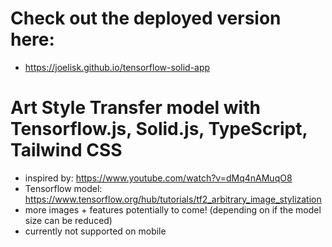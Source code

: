 # Check out the deployed version here:

- https://joelisk.github.io/tensorflow-solid-app

# Art Style Transfer model with Tensorflow.js, Solid.js, TypeScript, Tailwind CSS

- inspired by: https://www.youtube.com/watch?v=dMq4nAMuqO8
- Tensorflow model: https://www.tensorflow.org/hub/tutorials/tf2_arbitrary_image_stylization
- more images + features potentially to come! (depending on if the model size can be reduced)
- currently not supported on mobile

